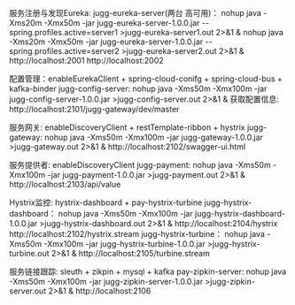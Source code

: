 服务注册与发现Eureka:
jugg-eureka-server(两台 高可用)：
nohup java -Xms20m -Xmx50m -jar jugg-eureka-server-1.0.0.jar --spring.profiles.active=server1 >jugg-eureka-server1.out 2>&1 &
nohup java -Xms20m -Xmx50m -jar jugg-eureka-server-1.0.0.jar --spring.profiles.active=server2 >jugg-eureka-server2.out 2>&1 &
http://localhost:2001
http://localhost:2002

配置管理：enableEurekaClient + spring-cloud-conifg + spring-cloud-bus + kafka-binder
jugg-config-server:
nohup java -Xms50m -Xmx100m -jar jugg-config-server-1.0.0.jar >jugg-config-server.out 2>&1 &
获取配置信息: http://localhost:2101/jugg-gateway/dev/master

服务网关: enableDiscoveryClient + restTemplate-ribbon + hystrix
jugg-gateway:
nohup java -Xms50m -Xmx100m -jar jugg-gateway-1.0.0.jar >jugg-gateway.out 2>&1 &
http://localhost:2102/swagger-ui.html

服务提供者: enableDiscoveryClient
jugg-payment: 
nohup java -Xms50m -Xmx100m -jar jugg-payment-1.0.0.jar >jugg-payment.out 2>&1 &
http://localhost:2103/api/value

Hystrix监控: hystrix-dashboard + pay-hystrix-turbine
jugg-hystrix-dashboard：
nohup java -Xms50m -Xmx100m -jar jugg-hystrix-dashboard-1.0.0.jar >jugg-hystrix-dashboard.out 2>&1 &
http://localhost:2104/hystrix
http://localhost:2102/hystrix.stream
jugg-hystrix-turbine：
nohup java -Xms50m -Xmx100m -jar jugg-hystrix-turbine-1.0.0.jar >jugg-hystrix-turbine.out 2>&1 &
http://localhost:2105/turbine.stream

服务链接跟踪: sleuth + zikpin + mysql + kafka
pay-zipkin-server:
nohup java -Xms50m -Xmx100m -jar jugg-zipkin-server-1.0.0.jar >jugg-zipkin-server.out 2>&1 &
http://localhost:2106
